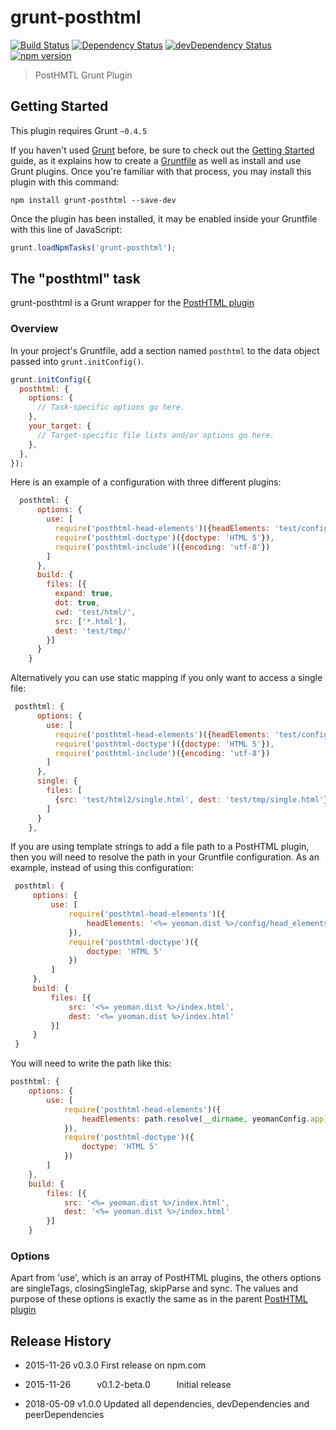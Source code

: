 # grunt-posthtml  

[![Build Status][ci-img]][ci]
[![Dependency Status](https://david-dm.org/tcotton/grunt-posthtml.svg?style=flat-square)](https://david-dm.org/tcotton/grunt-posthtml)
[![devDependency Status](https://david-dm.org/tcotton/grunt-posthtml/dev-status.svg?style=flat-square)](https://david-dm.org/tcotton/grunt-posthtml#info=devDependencies)
[![npm version](https://badge.fury.io/js/grunt-posthtml.svg)](http://badge.fury.io/js/grunt-posthtml)

[ci-img]: https://travis-ci.org/TCotton/grunt-posthtml.svg
[ci]: https://travis-ci.org/TCotton/grunt-posthtml

> PostHMTL Grunt Plugin

## Getting Started
This plugin requires Grunt `~0.4.5`

If you haven't used [Grunt](http://gruntjs.com/) before, be sure to check out the [Getting Started](http://gruntjs.com/getting-started) guide, as it explains how to create a [Gruntfile](http://gruntjs.com/sample-gruntfile) as well as install and use Grunt plugins. Once you're familiar with that process, you may install this plugin with this command:

```shell
npm install grunt-posthtml --save-dev
```

Once the plugin has been installed, it may be enabled inside your Gruntfile with this line of JavaScript:

```js
grunt.loadNpmTasks('grunt-posthtml');
```

## The "posthtml" task

grunt-posthtml is a Grunt wrapper for the [PostHTML plugin](https://github.com/posthtml/posthtml)

### Overview
In your project's Gruntfile, add a section named `posthtml` to the data object passed into `grunt.initConfig()`.

```js
grunt.initConfig({
  posthtml: {
    options: {
      // Task-specific options go here.
    },
    your_target: {
      // Target-specific file lists and/or options go here.
    },
  },
});
```

Here is an example of a configuration with three different plugins:

```js
  posthtml: {
      options: {
        use: [
          require('posthtml-head-elements')({headElements: 'test/config/head.json'}),
          require('posthtml-doctype')({doctype: 'HTML 5'}),
          require('posthtml-include')({encoding: 'utf-8'})
        ]
      },
      build: {
        files: [{
          expand: true,
          dot: true,
          cwd: 'test/html/',
          src: ['*.html'],
          dest: 'test/tmp/'
        }]
      }
    }
```

Alternatively you can use static mapping if you only want to access a single file:

```js
 posthtml: {
      options: {
        use: [
          require('posthtml-head-elements')({headElements: 'test/config/head.json'}),
          require('posthtml-doctype')({doctype: 'HTML 5'}),
          require('posthtml-include')({encoding: 'utf-8'})
        ]
      },
      single: {
        files: [
          {src: 'test/html2/single.html', dest: 'test/tmp/single.html'}
        ]
      }
    },
```

If you are using template strings to add a file path to a PostHTML plugin, then you will need to resolve the path in your Gruntfile configuration. As an example, instead of using this configuration:

```js
 posthtml: {
     options: {
         use: [
             require('posthtml-head-elements')({
                 headElements: '<%= yeoman.dist %>/config/head_elements.json'
             }),
             require('posthtml-doctype')({
                 doctype: 'HTML 5'
             })
         ]
     },
     build: {
         files: [{
             src: '<%= yeoman.dist %>/index.html',
             dest: '<%= yeoman.dist %>/index.html'
         }]
     }
 }
```

You will need to write the path like this:

```js
posthtml: {
    options: {
        use: [
            require('posthtml-head-elements')({
                headElements: path.resolve(__dirname, yeomanConfig.app) + '/config/head_elements.json'
            }),
            require('posthtml-doctype')({
                doctype: 'HTML 5'
            })
        ]
    },
    build: {
        files: [{
            src: '<%= yeoman.dist %>/index.html',
            dest: '<%= yeoman.dist %>/index.html'
        }]
    }
```

### Options

Apart from 'use', which is an array of PostHTML plugins, the others options are singleTags, closingSingleTag, skipParse and sync. The values and purpose of these options is exactly the same as in the parent [PostHTML plugin](https://github.com/posthtml/posthtml#options)

## Release History
 * 2015-11-26   v0.3.0          First release on npm.com
 
 * 2015-11-26   v0.1.2-beta.0   Initial release
 
 * 2018-05-09   v1.0.0          Updated all dependencies, devDependencies and peerDependencies
